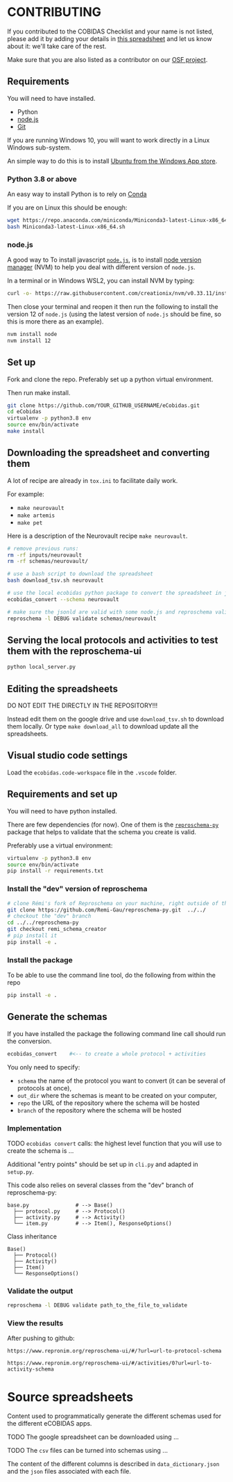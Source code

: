 # CONTRIBUTING

If you contributed to the COBIDAS Checklist and your name is not listed, please
add it by adding your details in
[this spreadsheet](https://docs.google.com/spreadsheets/d/1v_ReviQZLNxg9T5qCYAfMiA-rZupMnWp03PSNVRGpBI/edit?usp=sharing)
and let us know about it: we'll take care of the rest.

Make sure that you are also listed as a contributor on our
[OSF project](https://osf.io/anvqy/).

## Requirements

You will need to have installed.

-   Python
-   [node.js](https://nodejs.org/en/)
-   [Git](https://git-scm.com/downloads)

If you are running Windows 10, you will want to work directly in a Linux Windows
sub-system.

An simple way to do this is to install
[Ubuntu from the Windows App store](https://www.microsoft.com/en-us/p/ubuntu-2004-lts/9n6svws3rx71).

### Python 3.8 or above

An easy way to install Python is to rely on
[Conda](https://conda.io/projects/conda/en/latest/user-guide/install/index.html#regular-installation)

If you are on Linux this should be enough:

```bash
wget https://repo.anaconda.com/miniconda/Miniconda3-latest-Linux-x86_64.sh
bash Miniconda3-latest-Linux-x86_64.sh
```

<!-- TODO
check if virtualenv is installed in base conda
-->

### node.js

A good way to To install javascript [`node.js`](https://nodejs.org/en/), is to
install [node version manager](https://github.com/nvm-sh/nvm) (NVM) to help you
deal with different version of `node.js`.

In a terminal or in Windows WSL2, you can install NVM by typing:

```bash
curl -o- https://raw.githubusercontent.com/creationix/nvm/v0.33.11/install.sh | bash
```

Then close your terminal and reopen it then run the following to install the
version 12 of `node.js` (using the latest version of `node.js` should be fine,
so this is more there as an example).

```bash
nvm install node
nvm install 12
```

## Set up

Fork and clone the repo. Preferably set up a python virtual environment.

Then run make install.

```bash
git clone https://github.com/YOUR_GITHUB_USERNAME/eCobidas.git
cd eCobidas
virtualenv -p python3.8 env
source env/bin/activate
make install
```

## Downloading the spreadsheet and converting them

A lot of recipe are already in `tox.ini` to facilitate daily work.

For example:

-   `make neurovault`
-   `make artemis`
-   `make pet`

Here is a description of the Neurovault recipe `make neurovault`.

```bash
# remove previous runs:
rm -rf inputs/neurovault
rm -rf schemas/neurovault/

# use a bash script to download the spreadsheet
bash download_tsv.sh neurovault

# use the local ecobidas python package to convert the spreadsheet in jsonld
ecobidas_convert --schema neurovault

# make sure the jsonld are valid with some node.js and reproschema validation
reproschema -l DEBUG validate schemas/neurovault
```

## Serving the local protocols and activities to test them with the reproschema-ui

```bash
python local_server.py
```

## Editing the spreadsheets

DO NOT EDIT THE DIRECTLY IN THE REPOSITORY!!!

Instead edit them on the google drive and use `download_tsv.sh` to download them
locally. Or type `make download_all` to download update all the spreadsheets.

## Visual studio code settings

Load the `ecobidas.code-workspace` file in the `.vscode` folder.

## Requirements and set up

You will need to have python installed.

There are few dependencies (for now). One of them is the
[`reproschema-py`](https://github.com/ReproNim/reproschema-py) package that
helps to validate that the schema you create is valid.

Preferably use a virtual environment:

```bash
virtualenv -p python3.8 env
source env/bin/activate
pip install -r requirements.txt
```

### Install the "dev" version of reproschema

```bash
# clone Rémi's fork of Reproschema on your machine, right outside of this repo
git clone https://github.com/Remi-Gau/reproschema-py.git  ../../
# checkout the "dev" branch
cd ../../reproschema-py
git checkout remi_schema_creator
# pip install it
pip install -e .
```
### Install the package

To be able to use the command line tool, do the following from within the repo

```bash
pip install -e .
```
## Generate the schemas

If you have installed the package the following command line call should run the
conversion.

```bash
ecobidas_convert    #<-- to create a whole protocol + activities
```

You only need to specify:

-   `schema` the name of the protocol you want to convert (it can be several of protocols at once),
-   `out_dir` where the schemas is meant to be created on your computer,
-   `repo` the URL of the repository where the schema will be hosted
-   `branch` of the repository where the schema will be hosted

### Implementation

TODO `ecobidas convert` calls: the highest level function that you will use to create the schema is ...

<!-- It will go through the csv files in the
[inputs folder](../../inputs/) and turn them into their corresponding
protocol, activity and items. -->

Additional "entry points" should be set up in `cli.py` and adapted in `setup.py`.

This code also relies on several classes from the "dev" branch of reproschema-py:

```text
base.py               # --> Base()
  ├── protocol.py     # --> Protocol()
  ├── activity.py     # --> Activity()
  └── item.py         # --> Item(), ResponseOptions()
```

Class inheritance

```text
Base()
  ├── Protocol()
  ├── Activity()
  ├── Item()
  └── ResponseOptions()
```

### Validate the output

```bash
reproschema -l DEBUG validate path_to_the_file_to_validate
```

### View the results

After pushing to github:

```text
https://www.repronim.org/reproschema-ui/#/?url=url-to-protocol-schema

https://www.repronim.org/reproschema-ui/#/activities/0?url=url-to-activity-schema
```


# Source spreadsheets

Content used to programmatically generate the different schemas used for the different eCOBIDAS apps.

TODO The google spreadsheet can be downloaded using ...

TODO The `csv` files can be turned into schemas using ...

The content of the different columns is described in `data_dictionary.json` and
the `json` files associated with each file.
